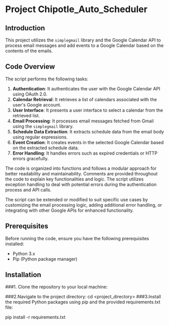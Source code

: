 # Project Chipotle_Auto_Scheduler

## Introduction

This project utilizes the `simplegmail` library and the Google Calendar API to process email messages and add events to a Google Calendar based on the contents of the emails.

## Code Overview

The script performs the following tasks:

1. **Authentication**: It authenticates the user with the Google Calendar API using OAuth 2.0.
2. **Calendar Retrieval**: It retrieves a list of calendars associated with the user's Google account.
3. **User Interface**: It presents a user interface to select a calendar from the retrieved list.
4. **Email Processing**: It processes email messages fetched from Gmail using the `simplegmail` library.
5. **Schedule Data Extraction**: It extracts schedule data from the email body using regular expressions.
6. **Event Creation**: It creates events in the selected Google Calendar based on the extracted schedule data.
7. **Error Handling**: It handles errors such as expired credentials or HTTP errors gracefully.

The code is organized into functions and follows a modular approach for better readability and maintainability. Comments are provided throughout the code to explain key functionalities and logic. The script utilizes exception handling to deal with potential errors during the authentication process and API calls.

The script can be extended or modified to suit specific use cases by customizing the email processing logic, adding additional error handling, or integrating with other Google APIs for enhanced functionality.

## Prerequisites

Before running the code, ensure you have the following prerequisites installed:

- Python 3.x
- Pip (Python package manager)

## Installation

###1. Clone the repository to your local machine:

###2.Navigate to the project directory:
      cd <project_directory>
###3.Install the required Python packages using pip and the provided requirements.txt file:

pip install -r requirements.txt
